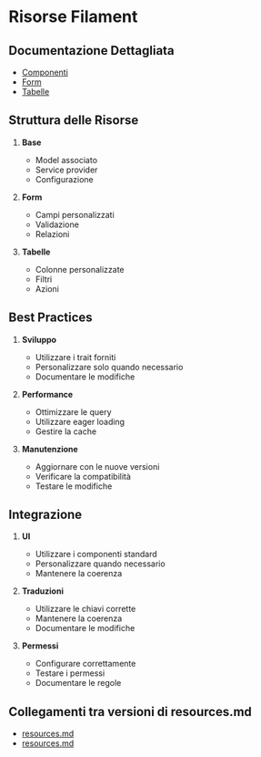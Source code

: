 # Risorse Filament

## Documentazione Dettagliata

- [Componenti](./components.md)
- [Form](./forms.md)
- [Tabelle](./tables.md)

## Struttura delle Risorse

1. **Base**
   - Model associato
   - Service provider
   - Configurazione

2. **Form**
   - Campi personalizzati
   - Validazione
   - Relazioni

3. **Tabelle**
   - Colonne personalizzate
   - Filtri
   - Azioni

## Best Practices

1. **Sviluppo**
   - Utilizzare i trait forniti
   - Personalizzare solo quando necessario
   - Documentare le modifiche

2. **Performance**
   - Ottimizzare le query
   - Utilizzare eager loading
   - Gestire la cache

3. **Manutenzione**
   - Aggiornare con le nuove versioni
   - Verificare la compatibilità
   - Testare le modifiche

## Integrazione

1. **UI**
   - Utilizzare i componenti standard
   - Personalizzare quando necessario
   - Mantenere la coerenza

2. **Traduzioni**
   - Utilizzare le chiavi corrette
   - Mantenere la coerenza
   - Documentare le modifiche

3. **Permessi**
   - Configurare correttamente
   - Testare i permessi
   - Documentare le regole 

## Collegamenti tra versioni di resources.md
* [resources.md](docs/tecnico/filament/resources.md)
* [resources.md](../../../UI/docs/filament/resources.md)

